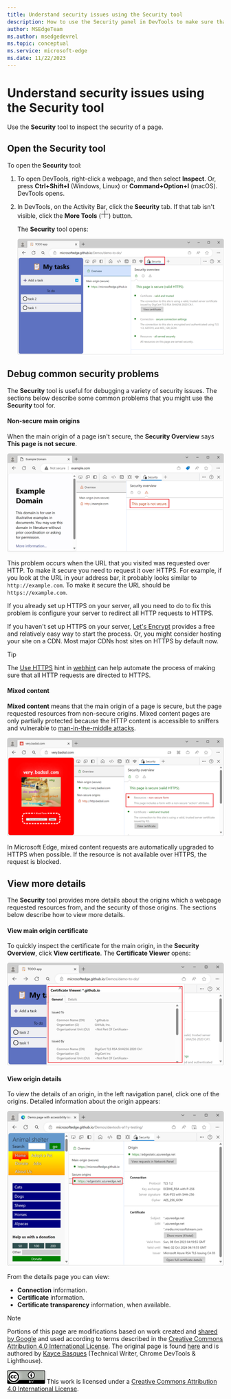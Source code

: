 ```yaml
---
title: Understand security issues using the Security tool
description: How to use the Security panel in DevTools to make sure that a page is fully protected by HTTPS.
author: MSEdgeTeam
ms.author: msedgedevrel
ms.topic: conceptual
ms.service: microsoft-edge
ms.date: 11/22/2023
---
```

<!-- Copyright Kayce Basques

   Licensed under the Apache License, Version 2.0 (the "License");
   you may not use this file except in compliance with the License.
   You may obtain a copy of the License at

       https://www.apache.org/licenses/LICENSE-2.0

   Unless required by applicable law or agreed to in writing, software
   distributed under the License is distributed on an "AS IS" BASIS,
   WITHOUT WARRANTIES OR CONDITIONS OF ANY KIND, either express or implied.
   See the License for the specific language governing permissions and
   limitations under the License.  -->
# Understand security issues using the Security tool

<!--Use the **Security** Panel in DevTools to make sure HTTPS is properly implemented on a page.  See **Why HTTPS Matters** to learn why every website should be protected with HTTPS, even sites that don't handle sensitive user data.  -->

<!--todo: add section when why-https is available -->

Use the **Security** tool to inspect the security of a page.


<!-- ====================================================================== -->
## Open the Security tool

To open the **Security** tool:

1. To open DevTools, right-click a webpage, and then select **Inspect**.  Or, press **Ctrl+Shift+I** (Windows, Linux) or **Command+Option+I** (macOS).  DevTools opens.

1. In DevTools, on the Activity Bar, click the **Security** tab.  If that tab isn't visible, click the **More Tools** (![More Tools icon](./index-images/more-tools-icon-light-theme.png)) button.

   The **Security** tool opens:

   ![The Security panel](./index-images/overview-secure.png)


<!-- ====================================================================== -->
## Debug common security problems

The **Security** tool is useful for debugging a variety of security issues. The sections below describe some common problems that you might use the **Security** tool for.

#### Non-secure main origins

When the main origin of a page isn't secure, the **Security Overview** says **This page is not secure**.

![A non-secure page](./index-images/overview-non-secure.png)

This problem occurs when the URL that you visited was requested over HTTP.  To make it secure you need to request it over HTTPS.  For example, if you look at the URL in your address bar, it probably looks similar to `http://example.com`.  To make it secure the URL should be `https://example.com`.

If you already set up HTTPS on your server, all you need to do to fix this problem is configure your server to redirect all HTTP requests to HTTPS.

If you haven't set up HTTPS on your server, [Let's Encrypt](https://letsencrypt.org) provides a free and relatively easy way to start the process.  Or, you might consider hosting your site on a CDN.  Most major CDNs host sites on HTTPS by default now.

> [!TIP]
> The [Use HTTPS](https://webhint.io/docs/user-guide/hints/hint-https-only) hint in [webhint](https://webhint.io) can help automate the process of making sure that all HTTP requests are directed to HTTPS.

#### Mixed content

**Mixed content**<!--[mixed content](/web/fundamentals/security/prevent-mixed-content/what-is-mixed-content)--> means that the main origin of a page is secure, but the page requested resources from non-secure origins.  Mixed content pages are only partially protected because the HTTP content is accessible to sniffers and vulnerable to [man-in-the-middle attacks](https://wikipedia.org/wiki/Man-in-the-middle_attack).

![Mixed content](./index-images/overview-mixed-secure.png)

In Microsoft Edge, mixed content requests are automatically upgraded to HTTPS when possible. If the resource is not available over HTTPS, the request is blocked.


<!-- ====================================================================== -->
## View more details

The **Security** tool provides more details about the origins which a webpage requested resources from, and the security of those origins. The sections below describe how to view more details.

#### View main origin certificate

To quickly inspect the certificate for the main origin, in the **Security Overview**, click **View certificate**. The **Certificate Viewer** opens:

![A main origin certificate](./index-images/overview-secure-view-certificate.png)

#### View origin details

To view the details of an origin, in the left navigation panel, click one of the origins. Detailed information about the origin appears:

![Main origin details](./index-images/overview-mixed-secure-main-origin.png)

From the details page you can view:

* **Connection** information.
* **Certificate** information.
* **Certificate transparency** information, when available.


<!-- ====================================================================== -->
> [!NOTE]
> Portions of this page are modifications based on work created and [shared by Google](https://developers.google.com/terms/site-policies) and used according to terms described in the [Creative Commons Attribution 4.0 International License](https://creativecommons.org/licenses/by/4.0).
> The original page is found [here](https://developer.chrome.com/docs/devtools/security/) and is authored by [Kayce Basques](https://developers.google.com/web/resources/contributors#kayce-basques) (Technical Writer, Chrome DevTools \& Lighthouse).

[![Creative Commons License](../../media/cc-logo/88x31.png)](https://creativecommons.org/licenses/by/4.0)
This work is licensed under a [Creative Commons Attribution 4.0 International License](https://creativecommons.org/licenses/by/4.0).
